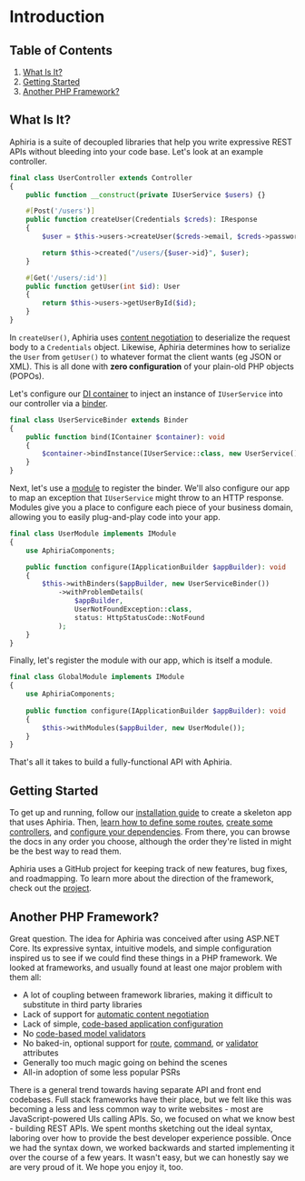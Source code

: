 <h1 id="doc-title">Introduction</h1>

<nav class="toc-nav" markdown="1">

<div class="toc-nav-contents" markdown="1">

<h2 id="table-of-contents">Table of Contents</h2>

1. [What Is It?](#what-is-it)
2. [Getting Started](#getting-started)
3. [Another PHP Framework?](#another-php-framework)

</div>

</nav>

<h2 id="what-is-it">What Is It?</h2>

Aphiria is a suite of decoupled libraries that help you write expressive REST APIs without bleeding into your code base.  Let's look at an example controller.

```php
final class UserController extends Controller
{
    public function __construct(private IUserService $users) {}

    #[Post('/users')]
    public function createUser(Credentials $creds): IResponse
    {
        $user = $this->users->createUser($creds->email, $creds->password);

        return $this->created("/users/{$user->id}", $user);
    }

    #[Get('/users/:id')]
    public function getUser(int $id): User
    {
        return $this->users->getUserById($id);
    }
}
```

In `createUser()`, Aphiria uses [content negotiation](content-negotiation.md) to deserialize the request body to a `Credentials` object.  Likewise, Aphiria determines how to serialize the `User` from `getUser()` to whatever format the client wants (eg JSON or XML).  This is all done with **zero configuration** of your plain-old PHP objects (POPOs).

Let's configure our [DI container](dependency-injection.md) to inject an instance of `IUserService` into our controller via a [binder](dependency-injection.md#binders).

```php
final class UserServiceBinder extends Binder
{
    public function bind(IContainer $container): void
    {
        $container->bindInstance(IUserService::class, new UserService());
    }
}
```

Next, let's use a [module](configuration.md#modules) to register the binder.  We'll also configure our app to map an exception that `IUserService` might throw to an HTTP response.  Modules give you a place to configure each piece of your business domain, allowing you to easily plug-and-play code into your app.

```php
final class UserModule implements IModule
{
    use AphiriaComponents;

    public function configure(IApplicationBuilder $appBuilder): void
    {
        $this->withBinders($appBuilder, new UserServiceBinder())
            ->withProblemDetails(
                $appBuilder,
                UserNotFoundException::class,
                status: HttpStatusCode::NotFound
            );
    }
}
```

Finally, let's register the module with our app, which is itself a module.

```php
final class GlobalModule implements IModule
{
    use AphiriaComponents;
    
    public function configure(IApplicationBuilder $appBuilder): void
    {
        $this->withModules($appBuilder, new UserModule());
    }
}
```

That's all it takes to build a fully-functional API with Aphiria.

<h2 id="getting-started">Getting Started</h2>

To get up and running, follow our [installation guide](installation.md) to create a skeleton app that uses Aphiria.  Then, [learn how to define some routes](routing.md),  [create some controllers](controllers.md), and [configure your dependencies](dependency-injection.md#binders).  From there, you can browse the docs in any order you choose, although the order they're listed in might be the best way to read them.

Aphiria uses a GitHub project for keeping track of new features, bug fixes, and roadmapping.  To learn more about the direction of the framework, check out the <a href="https://github.com/orgs/aphiria/projects/1" target="_blank">project</a>.

<h2 id="another-php-framework">Another PHP Framework?</h2>

Great question.  The idea for Aphiria was conceived after using ASP.NET Core.  Its expressive syntax, intuitive models, and simple configuration inspired us to see if we could find these things in a PHP framework.  We looked at frameworks, and usually found at least one major problem with them all:
 
* A lot of coupling between framework libraries, making it difficult to substitute in third party libraries
* Lack of support for [automatic content negotiation](content-negotiation.md)
* Lack of simple, [code-based application configuration](configuration.md#application-builders)
* No [code-based model validators](validation.md)
* No baked-in, optional support for [route](routing.md#route-attributes), [command](console.md#command-attributes), or [validator](validation.md#creating-a-validator) attributes
* Generally too much magic going on behind the scenes
* All-in adoption of some less popular PSRs

There is a general trend towards having separate API and front end codebases.  Full stack frameworks have their place, but we felt like this was becoming a less and less common way to write websites - most are JavaScript-powered UIs calling APIs.  So, we focused on what we know best - building REST APIs.  We spent months sketching out the ideal syntax, laboring over how to provide the best developer experience possible.  Once we had the syntax down, we worked backwards and started implementing it over the course of a few years.  It wasn't easy, but we can honestly say we are very proud of it.  We hope you enjoy it, too.
